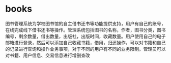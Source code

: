 # books
图书管理系统为学校图书馆的自主借书还书等功能提供支持，用户有自己的账号，在线完成线下借书还书等操作。管理系统包括图书的名称，作者，图书分类，图书编号，剩余数量，借出数量，出版社，出版时间，收藏数量。用户使用自己的电子邮箱进行登录，然后可以添加自己收藏书籍，借用，归还操作，可以对书籍和自己的记录进行查询和操作业务事项，对于不同的用户有不同的业务限制。管理员可以对书籍、用户信息、交易信息进行增删查改
